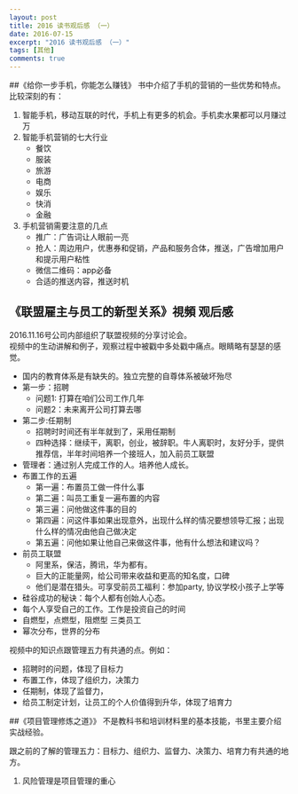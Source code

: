 ```yaml
---
layout: post
title: 2016 读书观后感 （一）
date: 2016-07-15
excerpt: "2016 读书观后感 （一）"
tags: [其他]
comments: true
---
```


##《给你一步手机，你能怎么赚钱》
书中介绍了手机的营销的一些优势和特点。比较深刻的有：

1. 智能手机，移动互联的时代，手机上有更多的机会。手机卖水果都可以月赚过万
2. 智能手机营销的七大行业
    - 餐饮
    - 服装
    - 旅游
    - 电商
    - 娱乐
    - 快消
    - 金融
3. 手机营销需要注意的几点
    - 推广：广告词让人眼前一亮
    - 抢人：周边用户，优惠券和促销，产品和服务合体，推送，广告增加用户和提示用户粘性
    - 微信二维码：app必备
    - 合适的推送内容，推送时机  


## 《联盟雇主与员工的新型关系》視頻 观后感
2016.11.16号公司内部组织了联盟视频的分享讨论会。<br>
视频中的生动讲解和例子，观察过程中被戳中多处戳中痛点。眼睛略有瑟瑟的感觉。

- 国内的教育体系是有缺失的。独立完整的自尊体系被破坏殆尽
- 第一步：招聘
    - 问题1: 打算在咱们公司工作几年
    - 问题2：未来离开公司打算去哪
- 第二步:任期制
    - 招聘时时间还有半年就到了，采用任期制
    - 四种选择：继续干，离职，创业，被辞职。牛人离职时，友好分手，提供推荐信，半年时间培养一个接班人，加入前员工联盟
- 管理者：通过别人完成工作的人。培养他人成长。
- 布置工作的五遍
    - 第一遍：布置员工做一件什么事
    - 第二遍：叫员工重复一遍布置的内容
    - 第三遍：问他做这件事的目的
    - 第四遍：问这件事如果出现意外，出现什么样的情况要想领导汇报；出现什么样的情况由他自己做决定
    - 第五遍：问他如果让他自己来做这件事，他有什么想法和建议吗？
- 前员工联盟
    - 阿里系，保洁，腾讯，华为都有。
    - 巨大的正能量网，给公司带来收益和更高的知名度，口碑
    - 他们是潜在猎头。可享受前员工福利：参加party, 协议学校小孩子上学等
- 硅谷成功的秘诀：每个人都有创始人心态。
- 每个人享受自己的工作。工作是投资自己的时间
- 自燃型，点燃型，阻燃型 三类员工
- 幂次分布，世界的分布

视频中的知识点跟管理五力有共通的点。例如：

- 招聘时的问题，体现了目标力
- 布置工作，体现了组织力，决策力
- 任期制，体现了监督力，
- 给员工制定计划，让员工的个人价值得到升华，体现了培育力


##《项目管理修炼之道》》
不是教科书和培训材料里的基本技能，书里主要介绍实战经验。

跟之前的了解的管理五力：目标力、组织力、监督力、决策力、培育力有共通的地方。

1. 风险管理是项目管理的重心

